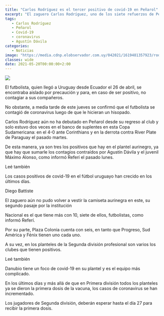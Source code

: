 ```yaml
---
title: "Carlos Rodríguez es el tercer positivo de covid-19 en Peñarol"
excerpt: "El zaguero Carlos Rodríguez, uno de los siete refuerzos de Peñarol en este período de pases y que aún no debutó, dio positivo de covid-19 y se encuentra aislado, al igual que Dávila y Alonso"
tags:
   - Carlos Rodríguez
   - Peñarol
   - Covid-19
   - coronavirus
   - Agustín Dávila
categories:
   - Noticias
image: "https://media.cdnp.elobservador.com.uy/042021/1619481357923/rodriguez.jpg?&cw=1170"
classes: wide
date: 2021-05-20T00:00:00+2:00
---
```



<img src="https://media.cdnp.elobservador.com.uy/042021/1619481357923/rodriguez.jpg?&cw=1170">


El futbolista, quien llegó a Uruguay desde Ecuador el 26 de abril, se encontraba aislado por precaución y para, en caso de ser positivo, no contagiar a sus compañeros.


No obstante, a media tarde de este jueves se confirmó que el futbolista se contagió de coronavirus luego de que le hicieran un hisopado.


Carlos Rodríguez aún no ha debutado en Peñarol desde su regreso al club y solo estuvo dos veces en el banco de suplentes en esta Copa Sudamericana: en el 4-0 ante Corinthians y en la derrota contra River Plate de Paraguay el pasado martes.


De esta manera, ya son tres los positivos que hay en el plantel aurinegro, ya que hay que sumarle los contagios contraídos por Agustín Dávila y el juvenil Máximo Alonso, como informó Referí el pasado lunes.


Leé también


Los casos positivos de covid-19 en el fútbol uruguayo han crecido en los últimos días.





Diego Battiste


El zaguero aún no pudo volver a vestir la camiseta aurinegra en este, su segundo pasaje por la institución





Nacional es el que tiene más con 10, siete de ellos, futbolistas, como informó Referí.


Por su parte, Plaza Colonia cuenta con seis, en tanto que Progreso, Sud América y Fénix tienen uno cada uno.


A su vez, en los planteles de la Segunda división profesional son varios los clubes que tienen positivos.


Leé también


Danubio tiene un foco de covid-19 en su plantel y es el equipo más complicado.


En los últimos días y más allá de que en Primera división todos los planteles ya se dieron la primera dosis de la vacuna, los casos de coronavirus se han incrementado.


Los jugadores de Segunda división, deberán esperar hasta el día 27 para recibir la primera dosis.


